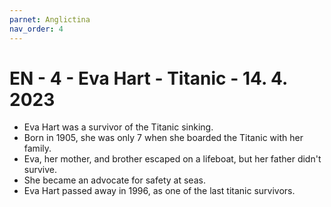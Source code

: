 ```yaml
---
parnet: Anglictina
nav_order: 4
---
```

# EN - 4 - Eva Hart - Titanic - 14. 4. 2023
-   Eva Hart was a survivor of the Titanic sinking.
-   Born in 1905, she was only 7 when she boarded the Titanic with her family.
-   Eva, her mother, and brother escaped on a lifeboat, but her father didn't survive.
-   She became an advocate for safety at seas.
-   Eva Hart passed away in 1996, as one of the last titanic survivors.